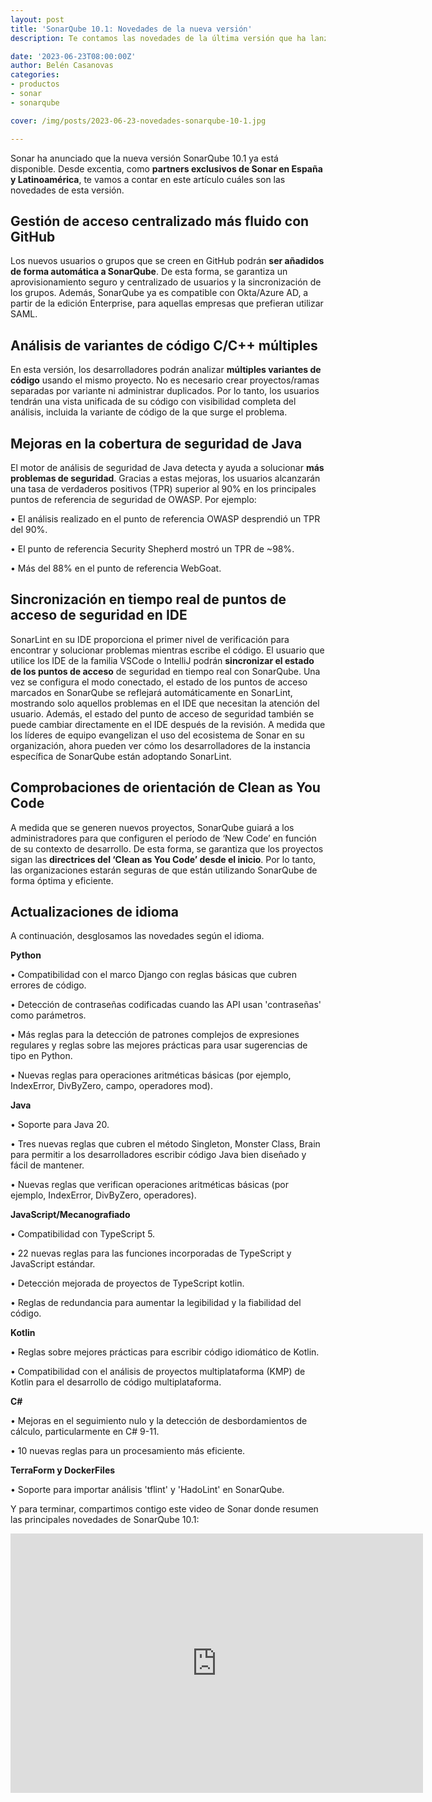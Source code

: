 ```yaml
---
layout: post
title: 'SonarQube 10.1: Novedades de la nueva versión'
description: Te contamos las novedades de la última versión que ha lanzado Sonar

date: '2023-06-23T08:00:00Z'
author: Belén Casanovas
categories:
- productos
- sonar
- sonarqube

cover: /img/posts/2023-06-23-novedades-sonarqube-10-1.jpg

---
```

Sonar ha anunciado que la nueva versión SonarQube 10.1 ya está disponible. Desde excentia, como **partners exclusivos de Sonar en España y Latinoamérica**, te vamos a contar en este artículo cuáles son las novedades de esta versión.

<h2>Gestión de acceso centralizado más fluido con GitHub</h2> 

Los nuevos usuarios o grupos que se creen en GitHub podrán **ser añadidos de forma automática a SonarQube**. De esta forma, se garantiza un aprovisionamiento seguro y centralizado de usuarios y la sincronización de los grupos. Además, SonarQube ya es compatible con Okta/Azure AD, a partir de la edición Enterprise, para aquellas empresas que prefieran utilizar SAML. 

<h2>Análisis de variantes de código C/C++ múltiples</h2>

En esta versión, los desarrolladores podrán analizar **múltiples variantes de código** usando el mismo proyecto. No es necesario crear proyectos/ramas separadas por variante ni administrar duplicados. Por lo tanto, los usuarios tendrán una vista unificada de su código con visibilidad completa del análisis, incluida la variante de código de la que surge el problema. 

<h2>Mejoras en la cobertura de seguridad de Java</h2>

El motor de análisis de seguridad de Java detecta y ayuda a solucionar **más problemas de seguridad**. Gracias a estas mejoras, los usuarios alcanzarán una tasa de verdaderos positivos (TPR) superior al 90% en los principales puntos de referencia de seguridad de OWASP. Por ejemplo:

•	El análisis realizado en el punto de referencia OWASP desprendió un TPR del 90%. 

•	El punto de referencia Security Shepherd mostró un TPR de ~98%.

•	Más del 88% en el punto de referencia WebGoat. 


<h2>Sincronización en tiempo real de puntos de acceso de seguridad en IDE</h2> 

SonarLint en su IDE proporciona el primer nivel de verificación para encontrar y solucionar problemas mientras escribe el código. El usuario que utilice los IDE de la familia VSCode o IntelliJ podrán **sincronizar el estado de los puntos de acceso** de seguridad en tiempo real con SonarQube. Una vez se configura el modo conectado, el estado de los puntos de acceso marcados en SonarQube se reflejará automáticamente en SonarLint, mostrando solo aquellos problemas en el IDE que necesitan la atención del usuario. Además, el estado del punto de acceso de seguridad también se puede cambiar directamente en el IDE después de la revisión. A medida que los líderes de equipo evangelizan el uso del ecosistema de Sonar en su organización, ahora pueden ver cómo los desarrolladores de la instancia específica de SonarQube están adoptando SonarLint. 

<h2>Comprobaciones de orientación de Clean as You Code</h2> 

A medida que se generen nuevos proyectos, SonarQube guiará a los administradores para que configuren el período de ‘New Code’ en función de su contexto de desarrollo. De esta forma, se garantiza que los proyectos sigan las **directrices del ‘Clean as You Code’ desde el inicio**. Por lo tanto, las organizaciones estarán seguras de que están utilizando SonarQube de forma óptima y eficiente.

<h2>Actualizaciones de idioma</h2>


A continuación, desglosamos las novedades según el idioma. 

**Python**

•	Compatibilidad con el marco Django con reglas básicas que cubren errores de código.

•	Detección de contraseñas codificadas cuando las API usan 'contraseñas' como parámetros.

•	Más reglas para la detección de patrones complejos de expresiones regulares y reglas sobre las mejores prácticas para usar sugerencias de tipo en Python.

•	Nuevas reglas para operaciones aritméticas básicas (por ejemplo, IndexError, DivByZero, campo, operadores mod). 

**Java** 

•	Soporte para Java 20. 

•	Tres nuevas reglas que cubren el método Singleton, Monster Class, Brain para permitir a los desarrolladores escribir código Java bien diseñado y fácil de mantener.

•	Nuevas reglas que verifican operaciones aritméticas básicas (por ejemplo, IndexError, DivByZero, operadores).

**JavaScript/Mecanografiado** 

•	Compatibilidad con TypeScript 5. 

•	22 nuevas reglas para las funciones incorporadas de TypeScript y JavaScript estándar.

•	Detección mejorada de proyectos de TypeScript kotlin.

•	Reglas de redundancia para aumentar la legibilidad y la fiabilidad del código. 

**Kotlin** 

•	Reglas sobre mejores prácticas para escribir código idiomático de Kotlin.

•	Compatibilidad con el análisis de proyectos multiplataforma (KMP) de Kotlin para el desarrollo de código multiplataforma.

**C#** 

•	Mejoras en el seguimiento nulo y la detección de desbordamientos de cálculo, particularmente en C# 9-11.

•	10 nuevas reglas para un procesamiento más eficiente. 

**TerraForm y DockerFiles** 

•	Soporte para importar análisis 'tflint' y 'HadoLint' en SonarQube.


Y para terminar, compartimos contigo este video de Sonar donde resumen las principales novedades de SonarQube 10.1:

<div class="col-md-6">
        <iframe width="660" height="415" src="https://www.youtube.com/embed/nvwwIurQ6ao" title="YouTube video player" frameborder="0" allow="accelerometer; autoplay; clipboard-write; encrypted-media; gyroscope; picture-in-picture; web-share" allowfullscreen></iframe>
      </div>

